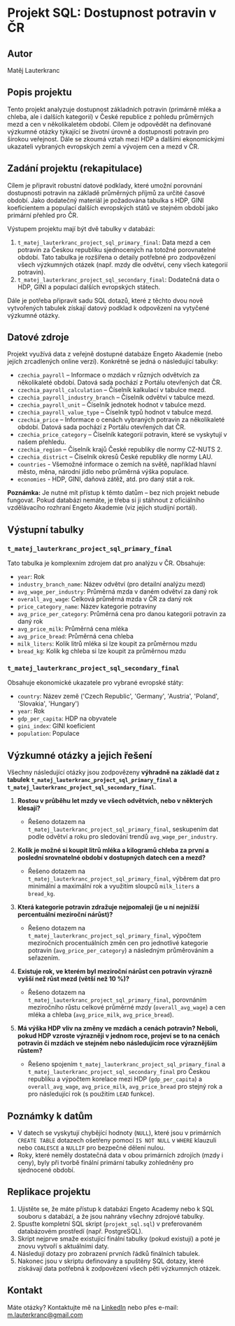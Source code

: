 # Projekt SQL: Dostupnost potravin v ČR

## Autor
Matěj Lauterkranc

## Popis projektu
Tento projekt analyzuje dostupnost základních potravin (primárně mléka a chleba, ale i dalších kategorií) v České republice z pohledu průměrných mezd a cen v několikaletém období. Cílem je odpovědět na definované výzkumné otázky týkající se životní úrovně a dostupnosti potravin pro širokou veřejnost. Dále se zkoumá vztah mezi HDP a dalšími ekonomickými ukazateli vybraných evropských zemí a vývojem cen a mezd v ČR.

## Zadání projektu (rekapitulace)

Cílem je připravit robustní datové podklady, které umožní porovnání dostupnosti potravin na základě průměrných příjmů za určité časové období. Jako dodatečný materiál je požadována tabulka s HDP, GINI koeficientem a populací dalších evropských států ve stejném období jako primární přehled pro ČR.

Výstupem projektu mají být dvě tabulky v databázi:
1.  `t_matej_lauterkranc_project_sql_primary_final`: Data mezd a cen potravin za Českou republiku sjednocených na totožné porovnatelné období. Tato tabulka je rozšířena o detaily potřebné pro zodpovězení všech výzkumných otázek (např. mzdy dle odvětví, ceny všech kategorií potravin).
2.  `t_matej_lauterkranc_project_sql_secondary_final`: Dodatečná data o HDP, GINI a populaci dalších evropských státech.

Dále je potřeba připravit sadu SQL dotazů, které z těchto dvou nově vytvořených tabulek získají datový podklad k odpovězení na vytyčené výzkumné otázky.

## Datové zdroje

Projekt využívá data z veřejně dostupné databáze Engeto Akademie (nebo jejích zrcadlených online verzí). Konkrétně se jedná o následující tabulky:

- `czechia_payroll` – Informace o mzdách v různých odvětvích za několikaleté období. Datová sada pochází z Portálu otevřených dat ČR.
- `czechia_payroll_calculation` – Číselník kalkulací v tabulce mezd.
- `czechia_payroll_industry_branch` – Číselník odvětví v tabulce mezd.
- `czechia_payroll_unit` – Číselník jednotek hodnot v tabulce mezd.
- `czechia_payroll_value_type` – Číselník typů hodnot v tabulce mezd.
- `czechia_price` – Informace o cenách vybraných potravin za několikaleté období. Datová sada pochází z Portálu otevřených dat ČR.
- `czechia_price_category` – Číselník kategorií potravin, které se vyskytují v našem přehledu.
- `czechia_region` – Číselník krajů České republiky dle normy CZ-NUTS 2.
- `czechia_district` – Číselník okresů České republiky dle normy LAU.
- `countries` - Všemožné informace o zemích na světě, například hlavní město, měna, národní jídlo nebo průměrná výška populace.
- `economies` - HDP, GINI, daňová zátěž, atd. pro daný stát a rok.

**Poznámka:** Je nutné mít přístup k těmto datům – bez nich projekt nebude fungovat. Pokud databázi nemáte, je třeba si ji stáhnout z oficiálního vzdělávacího rozhraní Engeto Akademie (viz jejich studijní portál).

## Výstupní tabulky

### `t_matej_lauterkranc_project_sql_primary_final`
Tato tabulka je komplexním zdrojem dat pro analýzu v ČR. Obsahuje:
-   `year`: Rok
-   `industry_branch_name`: Název odvětví (pro detailní analýzu mezd)
-   `avg_wage_per_industry`: Průměrná mzda v daném odvětví za daný rok
-   `overall_avg_wage`: Celková průměrná mzda v ČR za daný rok
-   `price_category_name`: Název kategorie potraviny
-   `avg_price_per_category`: Průměrná cena pro danou kategorii potravin za daný rok
-   `avg_price_milk`: Průměrná cena mléka
-   `avg_price_bread`: Průměrná cena chleba
-   `milk_liters`: Kolik litrů mléka si lze koupit za průměrnou mzdu
-   `bread_kg`: Kolik kg chleba si lze koupit za průměrnou mzdu

### `t_matej_lauterkranc_project_sql_secondary_final`
Obsahuje ekonomické ukazatele pro vybrané evropské státy:
-   `country`: Název země ('Czech Republic', 'Germany', 'Austria', 'Poland', 'Slovakia', 'Hungary')
-   `year`: Rok
-   `gdp_per_capita`: HDP na obyvatele
-   `gini_index`: GINI koeficient
-   `population`: Populace

## Výzkumné otázky a jejich řešení

Všechny následující otázky jsou zodpovězeny **výhradně na základě dat z tabulek `t_matej_lauterkranc_project_sql_primary_final` a `t_matej_lauterkranc_project_sql_secondary_final`**.

1.  **Rostou v průběhu let mzdy ve všech odvětvích, nebo v některých klesají?**
    -   Řešeno dotazem na `t_matej_lauterkranc_project_sql_primary_final`, seskupením dat podle odvětví a roku pro sledování trendů `avg_wage_per_industry`.

2.  **Kolik je možné si koupit litrů mléka a kilogramů chleba za první a poslední srovnatelné období v dostupných datech cen a mezd?**
    -   Řešeno dotazem na `t_matej_lauterkranc_project_sql_primary_final`, výběrem dat pro minimální a maximální rok a využitím sloupců `milk_liters` a `bread_kg`.

3.  **Která kategorie potravin zdražuje nejpomaleji (je u ní nejnižší percentuální meziroční nárůst)?**
    -   Řešeno dotazem na `t_matej_lauterkranc_project_sql_primary_final`, výpočtem meziročních procentuálních změn cen pro jednotlivé kategorie potravin (`avg_price_per_category`) a následným průměrováním a seřazením.

4.  **Existuje rok, ve kterém byl meziroční nárůst cen potravin výrazně vyšší než růst mezd (větší než 10 %)?**
    -   Řešeno dotazem na `t_matej_lauterkranc_project_sql_primary_final`, porovnáním meziročního růstu celkové průměrné mzdy (`overall_avg_wage`) a cen mléka a chleba (`avg_price_milk`, `avg_price_bread`).

5.  **Má výška HDP vliv na změny ve mzdách a cenách potravin? Neboli, pokud HDP vzroste výrazněji v jednom roce, projeví se to na cenách potravin či mzdách ve stejném nebo následujícím roce výraznějším růstem?**
    -   Řešeno spojením `t_matej_lauterkranc_project_sql_primary_final` a `t_matej_lauterkranc_project_sql_secondary_final` pro Českou republiku a výpočtem korelace mezi HDP (`gdp_per_capita`) a `overall_avg_wage`, `avg_price_milk`, `avg_price_bread` pro stejný rok a pro následující rok (s použitím `LEAD` funkce).

## Poznámky k datům
-   V datech se vyskytují chybějící hodnoty (`NULL`), které jsou v primárních `CREATE TABLE` dotazech ošetřeny pomocí `IS NOT NULL` v `WHERE` klauzuli nebo `COALESCE` a `NULLIF` pro bezpečné dělení nulou.
-   Roky, které neměly dostatečná data v obou primárních zdrojích (mzdy i ceny), byly při tvorbě finální primární tabulky zohledněny pro sjednocené období.

## Replikace projektu
1.  Ujistěte se, že máte přístup k databázi Engeto Academy nebo k SQL souboru s databází, a že jsou nahrány všechny zdrojové tabulky.
2.  Spusťte kompletní SQL skript (`projekt_sql.sql`) v preferovaném databázovém prostředí (např. PostgreSQL).
3.  Skript nejprve smaže existující finální tabulky (pokud existují) a poté je znovu vytvoří s aktuálními daty.
4.  Následují dotazy pro zobrazení prvních řádků finálních tabulek.
5.  Nakonec jsou v skriptu definovány a spuštěny SQL dotazy, které získávají data potřebná k zodpovězení všech pěti výzkumných otázek.

## Kontakt
Máte otázky? Kontaktujte mě na [LinkedIn](https://www.linkedin.com/in/mat%C4%9Bj-lauterkranc-8a9b7a228/) nebo přes e-mail: m.lauterkranc@gmail.com